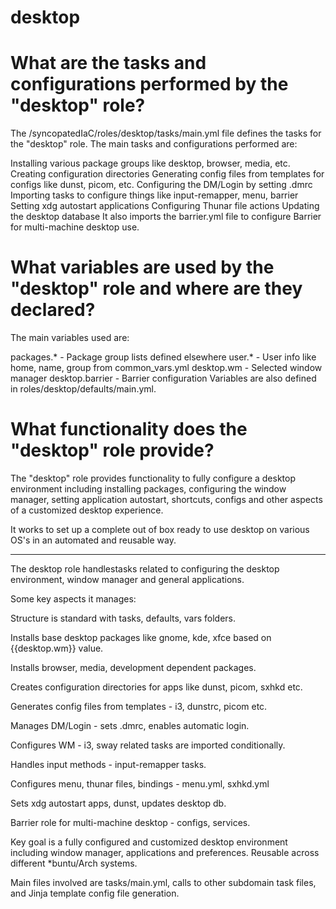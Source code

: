 # desktop

# What are the tasks and configurations performed by the "desktop" role?
The /syncopatedIaC/roles/desktop/tasks/main.yml file defines the tasks for the "desktop" role. The main tasks and configurations performed are:

Installing various package groups like desktop, browser, media, etc.
Creating configuration directories
Generating config files from templates for configs like dunst, picom, etc.
Configuring the DM/Login by setting .dmrc
Importing tasks to configure things like input-remapper, menu, barrier
Setting xdg autostart applications
Configuring Thunar file actions
Updating the desktop database
It also imports the barrier.yml file to configure Barrier for multi-machine desktop use.

# What variables are used by the "desktop" role and where are they declared?
The main variables used are:

packages.* - Package group lists defined elsewhere
user.* - User info like home, name, group from common_vars.yml
desktop.wm - Selected window manager
desktop.barrier - Barrier configuration
Variables are also defined in roles/desktop/defaults/main.yml.

# What functionality does the "desktop" role provide?
The "desktop" role provides functionality to fully configure a desktop environment including installing packages, configuring the window manager, setting application autostart, shortcuts, configs and other aspects of a customized desktop experience.

It works to set up a complete out of box ready to use desktop on various OS's in an automated and reusable way.

---

The desktop role handlestasks related to configuring the desktop environment, window manager and general applications.

Some key aspects it manages:

Structure is standard with tasks, defaults, vars folders.

Installs base desktop packages like gnome, kde, xfce based on {{desktop.wm}} value.

Installs browser, media, development dependent packages.

Creates configuration directories for apps like dunst, picom, sxhkd etc.

Generates config files from templates - i3, dunstrc, picom etc.

Manages DM/Login - sets .dmrc, enables automatic login.

Configures WM - i3, sway related tasks are imported conditionally.

Handles input methods - input-remapper tasks.

Configures menu, thunar files, bindings - menu.yml, sxhkd.yml

Sets xdg autostart apps, dunst, updates desktop db.

Barrier role for multi-machine desktop - configs, services.

Key goal is a fully configured and customized desktop environment including window manager, applications and preferences. Reusable across different *buntu/Arch systems.

Main files involved are tasks/main.yml, calls to other subdomain task files, and Jinja template config file generation.